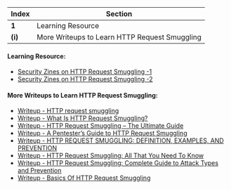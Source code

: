 Index | Section
---   | ---
**1** | Learning Resource
**(i)** | More Writeups to Learn HTTP Request Smuggling



#### Learning Resource:

  * [Security Zines on HTTP Request Smuggling -1](https://securityzines.com/flyers/h2c.html) 
  * [Security Zines on HTTP Request Smuggling -2](https://securityzines.com/flyers/hrs.html)


#### More Writeups to Learn HTTP Request Smuggling:

  * [Writeup - HTTP request smuggling](https://portswigger.net/web-security/request-smuggling)
  * [Writeup - What Is HTTP Request Smuggling?](https://www.imperva.com/learn/application-security/http-request-smuggling/)
  * [Writeup - HTTP Request Smuggling – The Ultimate Guide](https://crashtest-security.com/http-request-smuggling/)
  * [Writeup - A Pentester’s Guide to HTTP Request Smuggling](https://www.cobalt.io/blog/a-pentesters-guide-to-http-request-smuggling)
  * [Writeup - HTTP REQUEST SMUGGLING: DEFINITION, EXAMPLES, AND PREVENTION](https://www.extrahop.com/resources/attacks/http-request-smuggling/)
  * [Writeup - HTTP Request Smuggling: All That You Need To Know](https://www.wallarm.com/what/http-request-smuggling)
  * [Writeup - HTTP Request Smuggling: Complete Guide to Attack Types and Prevention](https://brightsec.com/blog/http-request-smuggling-hrs/)
  * [Writeup - Basics Of HTTP Request Smuggling](https://securityboat.in/basics-of-http-request-smuggling/)



